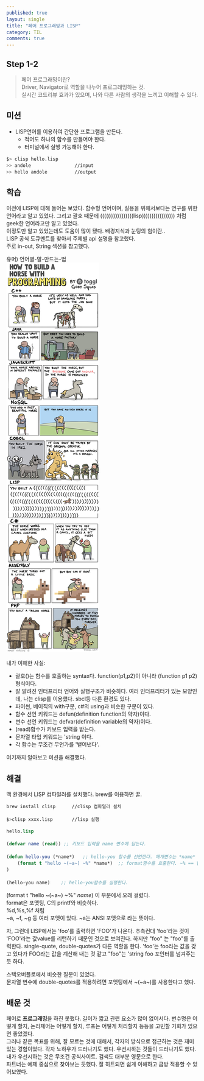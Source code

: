 ```yaml
---
published: true
layout: single
title: "페어 프로그래밍과 LISP"
category: TIL
comments: true
---
```

## Step 1-2
> 페어 프로그래밍이란?  
> Driver, Navigator로 역할을 나누어 프로그래밍하는 것.  
> 실시간 코드리뷰 효과가 있으며, 나와 다른 사람의 생각을 느끼고 이해할 수 있다.

## 미션
- LISP언어를 이용하여 간단한 프로그램을 만든다.
    - 적어도 하나의 함수를 만들어야 한다.
    - 터미널에서 실행 가능해야 한다.

```bash
$> clisp hello.lisp
>> andole                //input
>> hello andole          //output
```

## 학습
이전에 LISP에 대해 들어는 보았다. 함수형 언어이며, 실용을 위해서보다는 연구를 위한 언어라고 알고 있었다. 그리고 괄호 때문에 (((((((((((((((((lisp))))))))))))))))) 처럼 geek한 언어라고만 알고 있었다.  
이정도만 알고 있었는데도 도움이 많이 됐다. 배경지식과 눈팅의 힘이란..  
LISP 공식 도큐멘트를 찾아서 주제별 api 설명을 참고했다.  
주로 in-out, String 섹션을 참고했다.


유머) 언어별-말-만드는-법   
![이미지](/../assets/how-to-create-horse.jpg)  


내가 이해한 사실:
- 괄호()는 함수를 호출하는 syntax다. function(p1,p2)이 아니라 (function p1 p2) 형식이다.
- 잘 알려진 인터프리터 언어와 실행구조가 비슷하다. 여러 인터프리터가 있는 모양인데, 나는 clisp를 이용했다. sbcl등 다른 환경도 있다.
- 파이썬, 베이직의 with구문, c#의 using과 비슷한 구문이 있다.
- 함수 선언 키워드는 defun(definition function의 약자)이다.
- 변수 선언 키워드는 defvar(definition variable의 약자)이다.
- (read)함수가 키보드 입력을 받는다.
- 문자열 타입 키워드는 'string 이다.
- 각 함수는 무조건 무언가를 '뱉어낸다'.

여기까지 알아보고 미션을 해결했다.

## 해결
맥 환경에서 LISP 컴파일러를 설치했다. brew를 이용하면 꿀.
```bash
brew install clisp      //clisp 컴파일러 설치

$>clisp xxxx.lisp       //lisp 실행
```

```cl
hello.lisp

(defvar name (read)) ;; 키보드 입력을 name 변수에 담는다.

(defun hello-you (*name*)   ;; hello-you 함수를 선언한다. 매개변수는 *name*
	(format t "hello ~(~a~) ~%" *name*)  ;; format함수를 호출한다. ~% == \n
)

(hello-you name)    ;; hello-you함수를 실행한다.
```
(format t "hello ~(~a~) ~%" *name*) 이 부분에서 오래 걸렸다.  
format은 포맷팅, C의 printf와 비슷하다.  
%d,%s,%f 처럼  
~a, ~f, ~g 등 여러 포맷이 있다.
~a는 ANSI 포맷으로 라는 뜻이다.

자, 그런데 LISP에서는 'foo'를 출력하면 'FOO'가 나온다.
추측컨대 'foo'라는 것이 'FOO'라는 값value를 리턴하기 때문인 것으로 보여진다.
하지만 "foo" 는 "foo"를 출력한다. single-quote, double-quotes가 다른 역할을 한다. 'foo'는 foo라는 값을 갖고 있다가 FOO라는 값을 계산해 내는 것 같고 "foo"는 'string foo 포인터를 넘겨주는 듯 하다.

스택오버플로에서 비슷한 질문이 있었다.   
문자열 변수에 double-quotes를 적용하려면 포맷팅에서 ~(~a~)를 사용한다고 했다.

## 배운 것
페어로 **프로그래밍**을 하진 못했다. 길이가 짧고 관련 요소가 많이 없어서다. 변수명은 어떻게 할지, 논리제어는 어떻게 할지, 루프는 어떻게 처리할지 등등을 고민할 기회가 있으면 좋았겠다.  
그러나 같은 목표를 위해, 잘 모르는 것에 대해서, 각자의 방식으로 접근하는 것은 재미있는 경험이었다. 각자 노하우가 드러나기도 했다. 우선시하는 것들이 드러나기도 했다.  
내가 우선시하는 것은 무조건 공식사이트. 검색도 대부분 영문으로 한다.  
파트너는 예제 중심으로 찾아보는 듯했다. 잘 히트되면 쉽게 이해하고 금방 적용할 수 있어보였다.